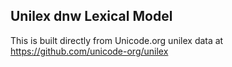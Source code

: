 Unilex dnw Lexical Model
----------------------

This is built directly from Unicode.org unilex data at
https://github.com/unicode-org/unilex
